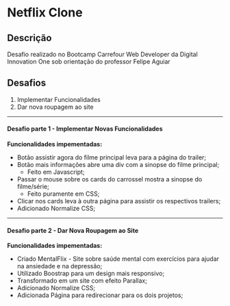 # Netflix Clone
## Descrição
Desafio realizado no Bootcamp Carrefour Web Developer da Digital Innovation One sob orientação do professor Felipe Aguiar

## Desafios
1. Implementar Funcionalidades
2. Dar nova roupagem ao site

---
#### Desafio parte 1 - Implementar Novas Funcionalidades
**Funcionalidades impementadas:**
- Botão assistir agora do filme principal leva para a página do trailer;
- Botão mais informações abre uma div com a sinopse do filme principal;
  - Feito em Javascript;
- Passar o mouse sobre os cards do carrossel mostra a sinopse do filme/série;
  - Feito puramente em CSS;
- Clicar nos cards leva à outra página para assistir os respectivos trailers;
- Adicionado Normalize CSS;

---
#### Desafio parte 2 - Dar Nova Roupagem ao Site
**Funcionalidades impementadas:**
- Criado MentalFlix - Site sobre saúde mental com exercícios para ajudar na ansiedade e na depressão;
- Utilizado Boostrap para um design mais responsivo;
- Transformado em um site com efeito Parallax;
- Adicionado Normalize CSS;
- Adicionada Página para redirecionar para os dois projetos;
